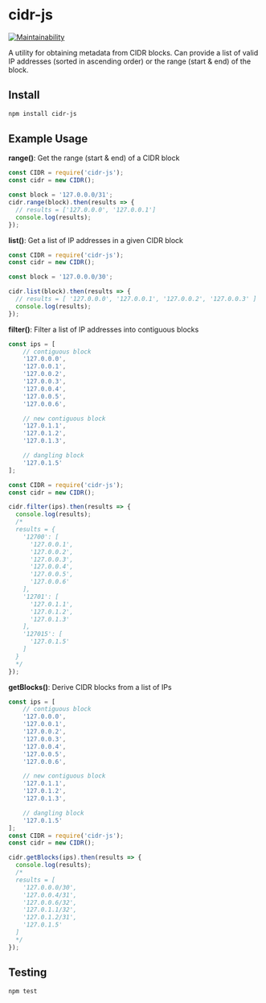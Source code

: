 # cidr-js
[![Maintainability](https://api.codeclimate.com/v1/badges/9eefac0052de9568c9f4/maintainability)](https://codeclimate.com/github/dsibilly/cidr-js/maintainability)

A utility for obtaining metadata from CIDR blocks. Can provide a list of valid IP addresses (sorted in ascending order) or the range (start &amp; end) of the block.

## Install
```bash
npm install cidr-js
```

## Example Usage
**range()**: Get the range (start &amp; end) of a CIDR block

```javascript
const CIDR = require('cidr-js');
const cidr = new CIDR();

const block = '127.0.0.0/31';
cidr.range(block).then(results => {
  // results = ['127.0.0.0', '127.0.0.1']
  console.log(results);
});
```

**list()**: Get a list of IP addresses in a given CIDR block
```javascript
const CIDR = require('cidr-js');
const cidr = new CIDR();

const block = '127.0.0.0/30';

cidr.list(block).then(results => {
  // results = [ '127.0.0.0', '127.0.0.1', '127.0.0.2', '127.0.0.3' ]
  console.log(results);
});
```

**filter()**: Filter a list of IP addresses into contiguous blocks
```javascript
const ips = [
    // contiguous block
    '127.0.0.0',
    '127.0.0.1',
    '127.0.0.2',
    '127.0.0.3',
    '127.0.0.4',
    '127.0.0.5',
    '127.0.0.6',

    // new contiguous block
    '127.0.1.1',
    '127.0.1.2',
    '127.0.1.3',

    // dangling block
    '127.0.1.5'
];

const CIDR = require('cidr-js');
const cidr = new CIDR();

cidr.filter(ips).then(results => {
  console.log(results);
  /*
  results = {
    '12700': [
      '127.0.0.1',
      '127.0.0.2',
      '127.0.0.3',
      '127.0.0.4',
      '127.0.0.5',
      '127.0.0.6'
    ],
    '12701': [
      '127.0.1.1',
      '127.0.1.2',
      '127.0.1.3'
    ],
    '127015': [
      '127.0.1.5'
    ]
  }
  */
});
```

**getBlocks()**: Derive CIDR blocks from a list of IPs
```javascript
const ips = [
    // contiguous block
    '127.0.0.0',
    '127.0.0.1',
    '127.0.0.2',
    '127.0.0.3',
    '127.0.0.4',
    '127.0.0.5',
    '127.0.0.6',

    // new contiguous block
    '127.0.1.1',
    '127.0.1.2',
    '127.0.1.3',

    // dangling block
    '127.0.1.5'
];
const CIDR = require('cidr-js');
const cidr = new CIDR();

cidr.getBlocks(ips).then(results => {
  console.log(results);
  /*
  results = [
    '127.0.0.0/30',
    '127.0.0.4/31',
    '127.0.0.6/32',
    '127.0.1.1/32',
    '127.0.1.2/31',
    '127.0.1.5'
  ]
  */
});
```

## Testing
```bash
npm test
```
